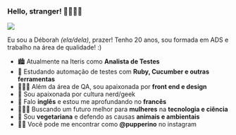 ### Hello, stranger! 🚀👩🏼‍🚀 

![](https://media2.giphy.com/media/CP1AxXkLuUdFu/giphy.gif?cid=ecf05e47ml5cugp46vrccpoe0wew03w2wfplx8ocn6hnobkx&rid=giphy.gif)

Eu sou a Déborah *(ela/dela)*, prazer! Tenho 20 anos, sou formada em ADS e trabalho na área de qualidade! :)

- 🏙️ Atualmente na Iteris como **Analista de Testes**
- 🚀 Estudando automação de testes com **Ruby, Cucumber e outras ferramentas**
- 👩🏻‍💻 Além da área de QA, sou apaixonada por **front end e design**
- 👾 Sou apaixonada por cultura nerd/geek
- 💬 Falo **inglês** e estou me aprofundando no **francês**
- 👩🏻‍🔬 Buscando um futuro melhor para **mulheres** na **tecnologia e ciência**
- 🌱 Sou **vegetariana** e defendo as causas **animais e ambientais**
- 🤳🏻 Você pode me encontrar como **@pupperino** no instagram
